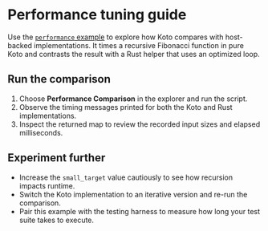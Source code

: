# Performance tuning guide

Use the [`performance` example](../../examples/performance/docs.md) to explore how Koto compares with host-backed implementations. It times a recursive Fibonacci function in pure Koto and contrasts the result with a Rust helper that uses an optimized loop.

## Run the comparison
1. Choose **Performance Comparison** in the explorer and run the script.
2. Observe the timing messages printed for both the Koto and Rust implementations.
3. Inspect the returned map to review the recorded input sizes and elapsed milliseconds.

## Experiment further
- Increase the `small_target` value cautiously to see how recursion impacts runtime.
- Switch the Koto implementation to an iterative version and re-run the comparison.
- Pair this example with the testing harness to measure how long your test suite takes to execute.
